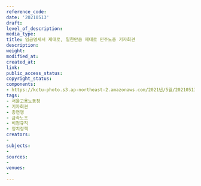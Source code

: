 ```yaml
---
reference_code: 
date: '20210513'
draft: 
level_of_description: 
media_type: 
title: 임금명세서 제대로, 일한만큼 제대로 민주노총 기자회견
description: 
weight: 
modified_at: 
created_at: 
link: 
public_access_status: 
copyright_status: 
components:
- https://kctu-photo.s3.ap-northeast-2.amazonaws.com/2021년/5월/20210513-임금명세서+제대로,+일한만큼+제대로+민주노총+기자회견_서울고용노동청_기자회견_총연맹_금속노조_비정규직_정치정책/_1DX0019.jpg
tags:
- 서울고용노동청
- 기자회견
- 총연맹
- 금속노조
- 비정규직
- 정치정책
creators:
- 
subjects:
- 
sources:
- 
venues:
- 
---
```

